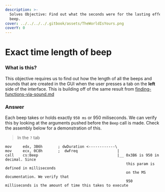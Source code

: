 ```yaml
---
description: >-
  Solves Objective: Find out what the seconds were for the lasting effect of the
  beep.
cover: ../../../../.gitbook/assets/TheWorldIsYours.png
coverY: 0
---
```


# Exact time length of beep

### What is this?

This objective requires us to find out how the length of all the beeps and sounds that are created in the GUI when the user presses a tab on the **left** side of the interface. This is building off of the same result from [finding-functions-via-sound.md](finding-functions-via-sound.md "mention")

### Answer

Each beep takes or holds exactly `950 ms` or 950 miliseconds. We can verify this by looking at the arguments pushed before the `Beep` call is made. Check the assembly below for a demonstration of this.

> In the `?` tab

```wasm
mov     edx, 3B6h       ; dwDuration <------------\
mov     ecx, 0C8h       ;  dwFreq                  |
call    cs:Beep                                    |__ 0x3B6 is 950 in decimal. Since
                                                       this param is defined in milliseconds
                                                       on the MS documentation. We verify that
                                                       950 milliseconds is the amount of time this takes to execute
```

